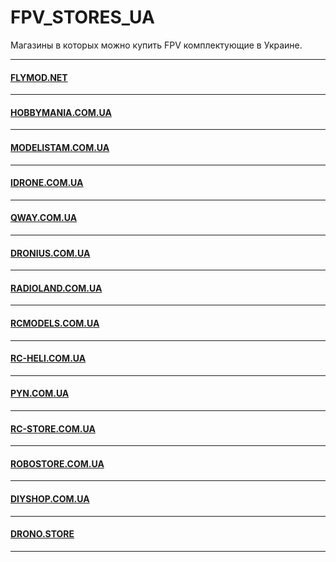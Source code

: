 # FPV_STORES_UA
Магазины в которых можно купить FPV комплектующие в Украине.
***
#### [FLYMOD.NET](https://flymod.net)<br>
***
#### [HOBBYMANIA.COM.UA](https://hobbymania.com.ua)<br>
***
#### [MODELISTAM.COM.UA](https://modelistam.com.ua)<br>
***
#### [IDRONE.COM.UA](https://idrone.com.ua)<br>
***
#### [QWAY.COM.UA](https://qway.com.ua)<br>
***
#### [DRONIUS.COM.UA](http://dronius.com.ua)<br>
***
#### [RADIOLAND.COM.UA](http://radioland.com.ua)<br>
***
#### [RCMODELS.COM.UA](https://rcmodels.com.ua)<br>
***
#### [RC-HELI.COM.UA](http://rc-heli.com.ua)<br>
***
#### [PYN.COM.UA](https://www.pyn.com.ua)<br>
***
#### [RC-STORE.COM.UA](https://rc-store.com.ua)<br>
***
#### [ROBOSTORE.COM.UA](https://www.robostore.com.ua)<br>
***
#### [DIYSHOP.COM.UA](https://diyshop.com.ua)<br>
***
#### [DRONO.STORE](https://drono.store)<br>
***
